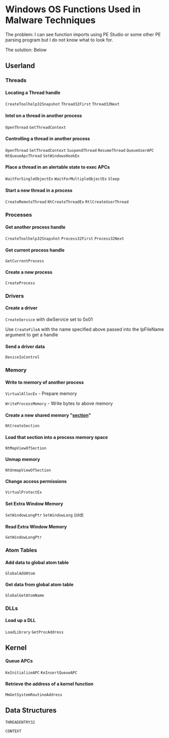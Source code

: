 # Windows OS Functions Used in Malware Techniques

The problem: I can see function imports using PE Studio or some other PE parsing program but I do not know what to look for.

The solution: Below

## Userland
### Threads
#### Locating a Thread handle
`CreateToolhelp32Snapshot`
`Thread32First`
`Thread32Next`

#### Intel on a thread in another process
`OpenThread` `GetThreadContext`
#### Controlling a thread in another process
`OpenThread`
`SetThreadContext`
`SuspendThread`
`ResumeThread`
`QueueUserAPC`
`NtQueueApcThread`
`SetWindowsHookEx`

#### Place a thread in an alertable state to exec APCs
`WaitForSingleObjectEx`
`WaitForMultipleObjectEx`
`Sleep`

#### Start a new thread in a process
`CreateRemoteThread`
`NtCreateThreadEx`
`RtlCreateUserThread`

### Processes
#### Get another process handle
`CreateToolhelp32Snapshot`
`Process32First`
`Process32Next`
#### Get current process handle
`GetCurrentProcess`

#### Create a new process
`CreateProcess`

### Drivers
#### Create a driver
`CreateService` with dwService set to 0x01

Use `CreateFileA` with the name specified above passed into the lpFileName argument to get a handle
#### Send a driver data
`DeviceIoControl`

### Memory
#### Write to memory of another process
`VirtualAllocEx` - Prepare memory

`WriteProcessMemory` - Write bytes to above memory

#### Create a new shared memory "[section](https://docs.microsoft.com/en-us/windows-hardware/drivers/kernel/section-objects-and-views)"
`NtCreateSection`
#### Load that section into a process memory space

`NtMapViewOfSection`

#### Unmap memory 
`NtUnmapViewOfSection`
#### Change access permissions
`VirtualProtectEx`

#### Set Extra Window Memory
`SetWindowLongPtr`
`SetWindowLong` (old)
#### Read Extra Window Memory
`GetWindowLongPtr`

### Atom Tables

#### Add data to global atom table
`GlobalAddAtom`
#### Get data from global atom table
`GlobalGetAtomName`

### DLLs
#### Load up a DLL
`LoadLibrary`
`GetProcAddress`

## Kernel
#### Queue APCs
`KeInitializeAPC`
`KeInsertQueueAPC`
#### Retrieve the address of a kernel function
`MmGetSystemRoutineAddress`

## Data Structures
`THREADENTRY32`

`CONTEXT`